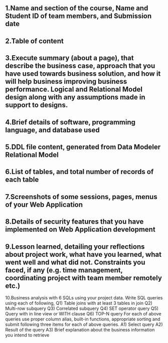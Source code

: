 1.Name and section of the course, Name and Student ID of team members, and Submission date
---
2.Table of content 
---
3.Execute summary (about a page), that describe the business case, approach that you have used towards business solution, and how it will help business improving business performance. Logical and Relational Model design along with any assumptions made in support to designs.
---
4.Brief details of software, programming language, and database used
---
5.DDL file content, generated from Data Modeler Relational Model
---
6.List of tables, and total number of records of each table
---
7.Screenshots of some sessions, pages, menus of your Web Application
---
8.Details of security features that you have implemented on Web Application development
---
9.Lesson learned, detailing your reflections about project work, what have you learned, what went well and what did not. Constraints you faced, if any (e.g. time management, coordinating project with team member remotely etc.)
---

10.Business analysis with 6 SQLs using your project data. 
Write SQL queries using each of following, 
Q1) Table joins with at least 3 tables in join 
Q2) Multi-row subquery 
Q3) Correlated subquery 
Q4) SET operator query 
Q5) Query with in line view or WITH clause 
Q6) TOP-N query 
For each of above queries use proper column alias, built-in functions, 
appropriate sorting and submit following three items for each of above 
queries. 
A1) Select query 
A2) Result of the query 
A3) Brief explanation about the business information you intend to retrieve
